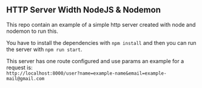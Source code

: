 ## HTTP Server Width NodeJS & Nodemon

This repo contain an example of a simple http server created with node and nodemon to run this.

You have to install the dependencies with `npm install` and then you can run the server with `npm run start`.

This server has one route configured and use params an example for a request is:  
`http://localhost:8000/user?name=example-name&email=example-mail@gmail.com`
